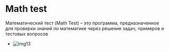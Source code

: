 # Math test
Математический тест (Math Test) – это программа, предназначенное для проверки знаний по математике через решение задач, примеров и тестовых вопросов

- ![img13](https://github.com/user-attachments/assets/ea0c93a1-02e5-4731-a22b-65e6bb972ec7)
